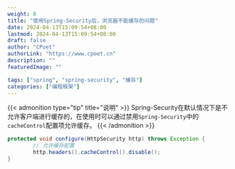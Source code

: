 ```yaml
---
weight: 0
title: "使用Spring-Security后，浏览器不能缓存的问题"
date: 2024-04-13T15:09:54+08:00
lastmod: 2024-04-13T15:09:54+08:00
draft: false
author: "CPoet"
authorLink: "https://www.cpoet.cn"
description: ""
featuredImage: ""

tags: ["spring", "spring-security", "缓存"]
categories: ["编程框架"]
---
```


{{< admonition type="tip" title="说明" >}}
Spring-Security在默认情况下是不允许客户端进行缓存的，在使用时可以通过禁用`Spring-Security`中的`cacheControl`配置项允许缓存。
{{< /admonition >}}


```java
protected void configure(HttpSecurity http) throws Exception {
        // 允许缓存配置
        http.headers().cacheControl().disable();
}
```
